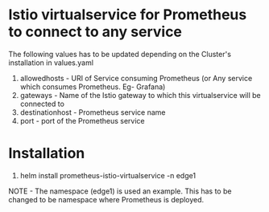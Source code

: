 # Istio virtualservice for Prometheus to connect to any service

The following values has to be updated depending on the Cluster's installation in values.yaml

1. allowedhosts - URI of Service consuming Prometheus (or Any service which consumes Prometheus. Eg- Grafana)
2. gateways - Name of the Istio gateway to which this virtualservice will be connected to
3. destinationhost - Prometheus service name
4. port - port of the Prometheus service

# Installation
1. helm install prometheus-istio-virtualservice -n edge1

NOTE - The namespace (edge1) is used an example. This has to be changed to be namespace where Prometheus is deployed.